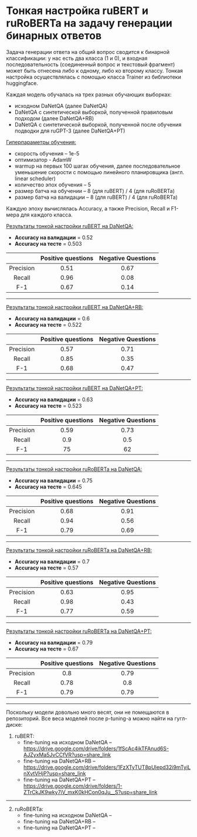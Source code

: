 # Тонкая настройка ruBERT и ruRoBERTa на задачу генерации бинарных ответов

Задача генерации ответа на общий вопрос сводится к бинарной классификации: у нас есть два класса (1 и 0), и входная последовательность (соединенный вопрос и текстовый фрагмент) может быть отнесена либо к одному, либо ко второму классу. Тонкая настройка осуществлялась с помощью класса Trainer из библиотеки huggingface.

Каждая модель обучалась на трех разных обучающих выборках: 
* исходном DaNetQA (далее DaNetQA)
* DaNetQA с синтетической выборкой, полученной правиловым подходом (далее DaNetQA+RB)
* DaNetQA с синтетической выборкой, полученной после обучения подводки для ruGPT-3 (далее DaNetQA+PT)

<ins>Гиперпараметры обучения:</ins>
* скорость обучения – 1e-5
* оптимизатор - AdamW
* warmup на первых 100 шагах обучения, далее последовательное уменьшение скорости с помощью линейного планировщика (англ. linear scheduler)
* количество эпох обучения – 5
* размер батча на обучении – 8 (для ruBERT) / 4 (для ruRoBERTa)
* размер батча на валидации – 8 (для ruBERT) / 4 (для ruRoBERTa)

Каждую эпоху вычислялась Accuracy, а также Precision, Recall и F1-мера для каждого класса. 

<ins>Результаты тонкой настройки ruBERT на DaNetQA:</ins>
* **Accuracy на валидации** = 0.52
* **Accuracy на тесте** = 0.503

|   | **Positive questions**  | **Negative Questions** |
|:-------------:|:-------------:|:-------------:
|Precision| 0.51  | 0.67  |
|Recall| 0.96  | 0.08 |
|F-1|0.67  | 0.14  |

---

<ins>Результаты тонкой настройки ruBERT на DaNetQA+RB:</ins>

* **Accuracy на валидации** = 0.6
* **Accuracy на тесте** = 0.522

|   | **Positive questions**  | **Negative Questions** |
|:-------------:|:-------------:|:-------------:
|Precision| 0.57  | 0.71  |
|Recall| 0.85  | 0.35 |
|F-1|0.68  | 0.47  |

---

<ins>Результаты тонкой настройки ruBERT на DaNetQA+PT:</ins>

* **Accuracy на валидации** = 0.63 
* **Accuracy на тесте** = 0.523

|   | **Positive questions**  | **Negative Questions** |
|:-------------:|:-------------:|:-------------:
|Precision| 0.59  | 0.73  |
|Recall| 0.9  | 0.5 |
|F-1|75  | 62  |

--- 

<ins>Результаты тонкой настройки ruRoBERTa на DaNetQA:</ins>
* **Accuracy на валидации** = 0.75
* **Accuracy на тесте** = 0.645

|   | **Positive questions**  | **Negative Questions** |
|:-------------:|:-------------:|:-------------:
|Precision| 0.68  | 0.91  |
|Recall| 0.94  | 0.56 |
|F-1| 0.79  | 0.69  |

---

<ins>Результаты тонкой настройки ruRoBERTa на DaNetQA+RB:</ins>

* **Accuracy на валидации** = 0.7 
* **Accuracy на тесте** = 0.57

|   | **Positive questions**  | **Negative Questions** |
|:-------------:|:-------------:|:-------------:
|Precision| 0.63  | 0.95  |
|Recall| 0.98  | 0.43 |
|F-1| 0.77  | 0.59  |

---

<ins>Результаты тонкой настройки ruRoBERTa на DaNetQA+PT:</ins>

* **Accuracy на валидации** = 0.79
* **Accuracy на тесте** = 0.67

|   | **Positive questions**  | **Negative Questions** |
|:-------------:|:-------------:|:-------------:
|Precision| 0.8  | 0.79  |
|Recall| 0.78  | 0.8 |
|F-1| 0.79  | 0.79  |

--- 

Поскольку модели довольно много весят, они не помещаются в репозиторий. Все веса моделей после p-tuning-а можно найти на гугл-диске: 
1. ruBERT:
    * fine-tuning на исходном DaNetQA – https://drive.google.com/drive/folders/1fScAc4ikTFAnud6S-AJZyxMa5JvCCfVR?usp=share_link
    * fine-tuning на DaNetQA+RB – https://drive.google.com/drive/folders/1FzXTyTUT8pUlepd32i9mTyiLnXvtVHjP?usp=share_link
    * fine-tuning на DaNetQA+PT –  https://drive.google.com/drive/folders/1-ZTrCkJK9wky7iV_mxK0kHCon0qJu__S?usp=share_link
--- 
2. ruRoBERTa: 
    * fine-tuning на исходном DaNetQA – 
    * fine-tuning на DaNetQA+RB – 
    * fine-tuning на DaNetQA+PT – 

